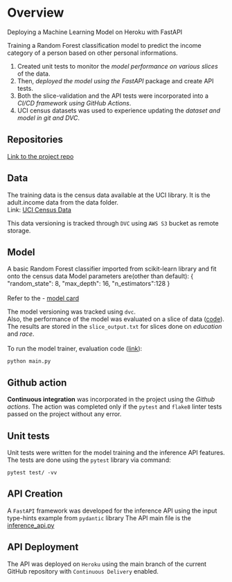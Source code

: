 # Overview

Deploying a Machine Learning Model on Heroku with FastAPI

Training a Random Forest classification model to predict the income category of a person based on other personal informations.

1. Created unit tests to monitor the _model performance on various slices_ of the data.
2. Then, _deployed the model using the FastAPI_ package and create API tests.
3. Both the slice-validation and the API tests were incorporated into a _CI/CD framework using GitHub Actions_.
4. UCI census datasets was used to experience updating the _dataset and model in git and DVC_.

## Repositories

[Link to the project repo](https://github.com/VineetKT/project3-ML-FastAPI-Heroku)

## Data

The training data is the census data available at the UCI library. It is the adult.income data from the data folder.
<br />
Link: [UCI Census Data](https://archive.ics.uci.edu/ml/datasets/census+income)

This data versioning is tracked through `DVC` using `AWS S3` bucket as remote storage.

## Model

A basic Random Forest classifier imported from scikit-learn library and fit onto the census data
Model parameters are(other than default):
{
"random_state": 8,
"max_depth": 16,
"n_estimators":128
}
<br />
<br />
Refer to the - [model card](https://github.com/VineetKT/project3-ML-FastAPI-Heroku/blob/main/model_card_template.md)

The model versioning was tracked using `dvc`.
<br />
Also, the performance of the model was evaluated on a slice of data ([code](https://github.com/VineetKT/project3-ML-FastAPI-Heroku/blob/main/test_slice.py)). The results are stored in the `slice_output.txt` for slices done on _education_ and _race_.
<br />
<br />
To run the model trainer, evaluation code ([link](https://github.com/VineetKT/project3-ML-FastAPI-Heroku/blob/main/main.py)):

```
python main.py
```

## Github action

**Continuous integration** was incorporated in the project using the _Github actions_. The action was completed only if the `pytest` and `flake8` linter tests passed on the project without any error.

## Unit tests

Unit tests were written for the model training and the inference API features. The tests are done using the `pytest` library via command:

```
pytest test/ -vv
```

## API Creation

A `FastAPI` framework was developed for the inference API using the input type-hints example from `pydantic` library
The API main file is the [inference_api.py](https://github.com/VineetKT/project3-ML-FastAPI-Heroku/blob/main/inference_api.py)

## API Deployment

The API was deployed on `Heroku` using the main branch of the current GitHub repository with `Continuous Delivery` enabled.
